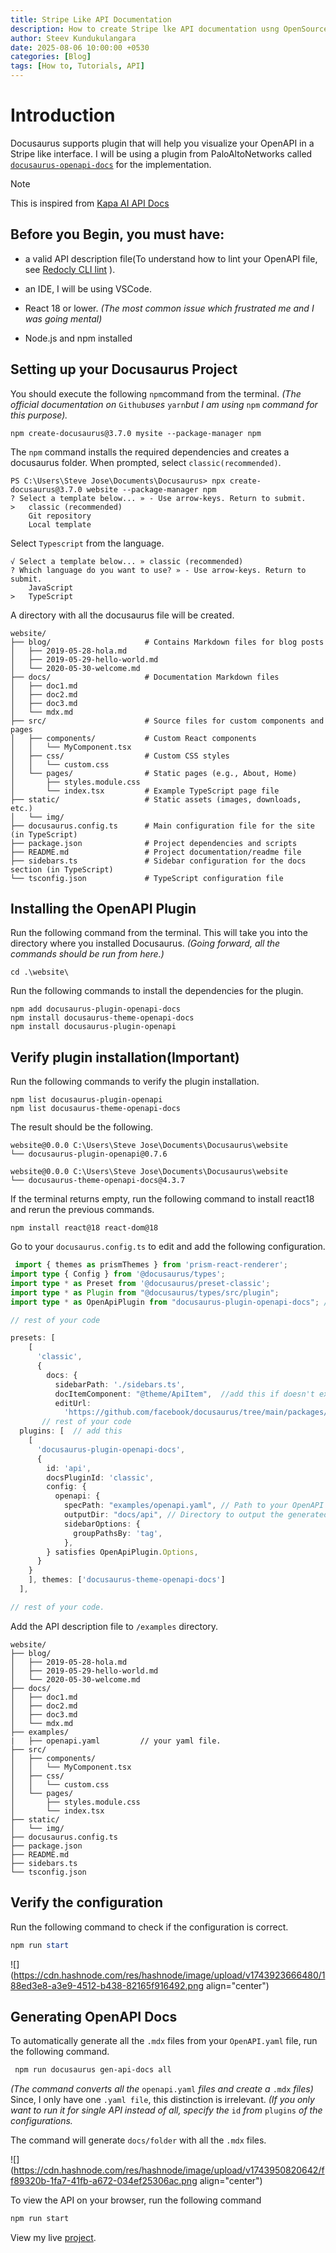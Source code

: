 ```yaml
---
title: Stripe Like API Documentation
description: How to create Stripe lke API documentation usng OpenSource Docusaurus theme?
author: Steev Kundukulangara
date: 2025-08-06 10:00:00 +0530
categories: [Blog]
tags: [How to, Tutorials, API]
---
```




# Introduction

Docusaurus supports plugin that will help you visualize your OpenAPI in a Stripe like interface. I will be using a plugin from PaloAltoNetworks called [`docusaurus-openapi-docs`](https://github.com/PaloAltoNetworks/docusaurus-openapi-docs) for the implementation.

> [!NOTE]
> This is inspired from [Kapa AI API Docs](https://docs.kapa.ai/api/reference)


## Before you Begin, you must have:

* a valid API description file(To understand how to lint your OpenAPI file, see [Redocly CLI lint](https://stevekundukulangara.com/posts/Redocly-CLI/) ).
    
* an IDE, I will be using VSCode.
    
* React 18 or lower. *(The most common issue which frustrated me and I was going mental)*
    
* Node.js and npm installed
    

## Setting up your Docusaurus Project

You should execute the following `npm`command from the terminal. *(The official documentation on* `Github`*uses* `yarn`*but I am using* `npm` *command for this purpose).*

```
npm create-docusaurus@3.7.0 mysite --package-manager npm
```

The `npm` command installs the required dependencies and creates a docusaurus folder. When prompted, select `classic(recommended)`.

```
PS C:\Users\Steve Jose\Documents\Docusaurus> npx create-docusaurus@3.7.0 website --package-manager npm    
? Select a template below... » - Use arrow-keys. Return to submit.
>   classic (recommended)
    Git repository
    Local template
```

Select `Typescript` from the language.

```
√ Select a template below... » classic (recommended)
? Which language do you want to use? » - Use arrow-keys. Return to submit.
    JavaScript
>   TypeScript
```

A directory with all the docusaurus file will be created.

```
website/
├── blog/                     # Contains Markdown files for blog posts
│   ├── 2019-05-28-hola.md
│   ├── 2019-05-29-hello-world.md
│   └── 2020-05-30-welcome.md
├── docs/                     # Documentation Markdown files
│   ├── doc1.md
│   ├── doc2.md
│   ├── doc3.md
│   └── mdx.md
├── src/                      # Source files for custom components and pages
│   ├── components/           # Custom React components
│   │   └── MyComponent.tsx
│   ├── css/                  # Custom CSS styles
│   │   └── custom.css
│   └── pages/                # Static pages (e.g., About, Home)
│       ├── styles.module.css
│       └── index.tsx         # Example TypeScript page file
├── static/                   # Static assets (images, downloads, etc.)
│   └── img/
├── docusaurus.config.ts      # Main configuration file for the site (in TypeScript)
├── package.json              # Project dependencies and scripts
├── README.md                 # Project documentation/readme file
├── sidebars.ts               # Sidebar configuration for the docs section (in TypeScript)
└── tsconfig.json             # TypeScript configuration file
```

## Installing the OpenAPI Plugin

Run the following command from the terminal. This will take you into the directory where you installed Docusaurus. *(Going forward, all the commands should be run from here.)*

```
cd .\website\
```

Run the following commands to install the dependencies for the plugin.

```
npm add docusaurus-plugin-openapi-docs
npm install docusaurus-theme-openapi-docs
npm install docusaurus-plugin-openapi
```

## Verify plugin installation(Important)

Run the following commands to verify the plugin installation.

```
npm list docusaurus-plugin-openapi 
npm list docusaurus-theme-openapi-docs
```

The result should be the following.

```
website@0.0.0 C:\Users\Steve Jose\Documents\Docusaurus\website
└── docusaurus-plugin-openapi@0.7.6

website@0.0.0 C:\Users\Steve Jose\Documents\Docusaurus\website
└── docusaurus-theme-openapi-docs@4.3.7
```

If the terminal returns empty, run the following command to install react18 and rerun the previous commands.

```
npm install react@18 react-dom@18
```

Go to your `docusaurus.config.ts` to edit and add the following configuration.

```typescript
 import { themes as prismThemes } from 'prism-react-renderer';
import type { Config } from '@docusaurus/types';
import type * as Preset from '@docusaurus/preset-classic';
import type * as Plugin from "@docusaurus/types/src/plugin";
import type * as OpenApiPlugin from "docusaurus-plugin-openapi-docs"; //add this if doesn't exist

// rest of your code

presets: [
    [
      'classic',
      {
        docs: {
          sidebarPath: './sidebars.ts',
          docItemComponent: "@theme/ApiItem",  //add this if doesn't exist
          editUrl:
            'https://github.com/facebook/docusaurus/tree/main/packages/create-docusaurus/templates/shared/',
       // rest of your code
  plugins: [  // add this
    [
      'docusaurus-plugin-openapi-docs',
      {
        id: 'api',
        docsPluginId: 'classic',
        config: {
          openapi: {
            specPath: "examples/openapi.yaml", // Path to your OpenAPI spec
            outputDir: "docs/api", // Directory to output the generated docs
            sidebarOptions: {
              groupPathsBy: 'tag',
            },
        } satisfies OpenApiPlugin.Options,
      }
    }
    ], themes: ['docusaurus-theme-openapi-docs']
  ],

// rest of your code.
```

Add the API description file to `/examples` directory.

```
website/
├── blog/                     
│   ├── 2019-05-28-hola.md
│   ├── 2019-05-29-hello-world.md
│   └── 2020-05-30-welcome.md
├── docs/                    
│   ├── doc1.md
│   ├── doc2.md
│   ├── doc3.md
│   └── mdx.md
├── examples/
|   ├── openapi.yaml         // your yaml file.
├── src/                      
│   ├── components/         
│   │   └── MyComponent.tsx
│   ├── css/                
│   │   └── custom.css
│   └── pages/              
│       ├── styles.module.css
│       └── index.tsx        
├── static/                 
│   └── img/
├── docusaurus.config.ts    
├── package.json             
├── README.md               
├── sidebars.ts              
└── tsconfig.json            
```

## Verify the configuration

Run the following command to check if the configuration is correct.

```powershell
npm run start
```

![](https://cdn.hashnode.com/res/hashnode/image/upload/v1743923666480/188ed3e8-a3e9-4512-b438-82165f916492.png align="center")

## Generating OpenAPI Docs

To automatically generate all the `.mdx` files from your `OpenAPI.yaml` file, run the following command.

```bash
 npm run docusaurus gen-api-docs all
```

*(The command converts all the* `openapi.yaml` *files and create a* `.mdx` *files)* Since, I only have one `.yaml file`, this distinction is irrelevant. *(If you only want to run it for single API instead of all, specify the* `id` *from* `plugins` *of the configurations.*

The command will generate `docs/folder` with all the `.mdx` files.

![](https://cdn.hashnode.com/res/hashnode/image/upload/v1743950820642/ff89320b-1fa7-41fb-a672-034ef25306ac.png align="center")

To view the API on your browser, run the following command

```bash
npm run start
```

View my live [project](https://kstevejose.github.io/API_Documentation/docs/api/financial-information-provider-api).